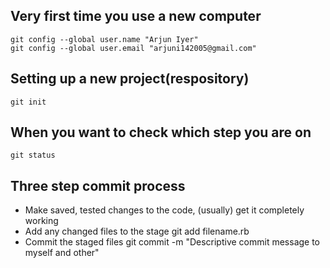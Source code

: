 Very first time you use a new computer
--------------------------------------

    git config --global user.name "Arjun Iyer" 
    git config --global user.email "arjuni142005@gmail.com" 

Setting up a new project(respository)
-------------------------------------

    git init

When you want to check which step you are on
--------------------------------------------

    git status

Three step commit process
-------------------------

* Make saved, tested changes to the code, (usually) get it completely working 
* Add any changed files to the stage
    git add filename.rb
* Commit the staged files
    git commit -m "Descriptive commit message to myself and other"

